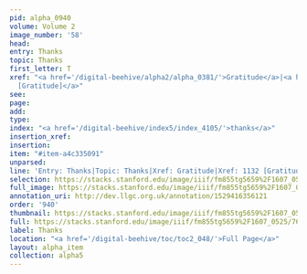 ```yaml
---
pid: alpha_0940
volume: Volume 2
image_number: '58'
head: 
entry: Thanks
topic: Thanks
first_letter: T
xref: "<a href='/digital-beehive/alpha2/alpha_0381/'>Gratitude</a>|<a href='/digital-beehive/toc/toc2_220/'>1132
  [Gratitude]</a>"
see: 
page: 
add: 
type: 
index: "<a href='/digital-beehive/index5/index_4105/'>thanks</a>"
insertion_xref: 
insertion: 
item: "#item-a4c335091"
unparsed: 
line: 'Entry: Thanks|Topic: Thanks|Xref: Gratitude|Xref: 1132 [Gratitude]|Index: thanks|#item-a4c335091'
selection: https://stacks.stanford.edu/image/iiif/fm855tg5659%2F1607_0525/768,2298,3010,466/full/0/default.jpg
full_image: https://stacks.stanford.edu/image/iiif/fm855tg5659%2F1607_0525/full/full/0/default.jpg
annotation_uri: http://dev.llgc.org.uk/annotation/1529416356121
order: '940'
thumbnail: https://stacks.stanford.edu/image/iiif/fm855tg5659%2F1607_0525/768,2298,600,180/250,/0/default.jpg
full: https://stacks.stanford.edu/image/iiif/fm855tg5659%2F1607_0525/768,2298,3010,466/full/0/default.jpg
label: Thanks
location: "<a href='/digital-beehive/toc/toc2_048/'>Full Page</a>"
layout: alpha_item
collection: alpha5
---
```

